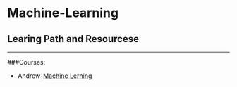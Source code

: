 # Machine-Learning

## Learing Path and Resourcese
---

###Courses:
* Andrew-[Machine Lerning](https://www.coursera.org/learn/machine-learning#)
